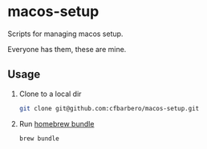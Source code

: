 # macos-setup
Scripts for managing macos setup.

Everyone has them, these are mine.

## Usage

1.  Clone to a local dir
    ```bash
    git clone git@github.com:cfbarbero/macos-setup.git
    ```

1.  Run [homebrew bundle](https://github.com/Homebrew/homebrew-bundle)
    ```bash
    brew bundle
    ```